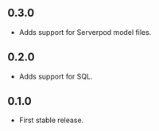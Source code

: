 ## 0.3.0

* Adds support for Serverpod model files.

## 0.2.0

* Adds support for SQL.

## 0.1.0

* First stable release.
